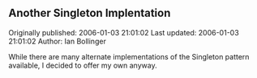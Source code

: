 ## Another Singleton Implentation

Originally published: 2006-01-03 21:01:02
Last updated: 2006-01-03 21:01:02
Author: Ian Bollinger

While there are many alternate implementations of the Singleton pattern available, I decided to offer my own anyway.